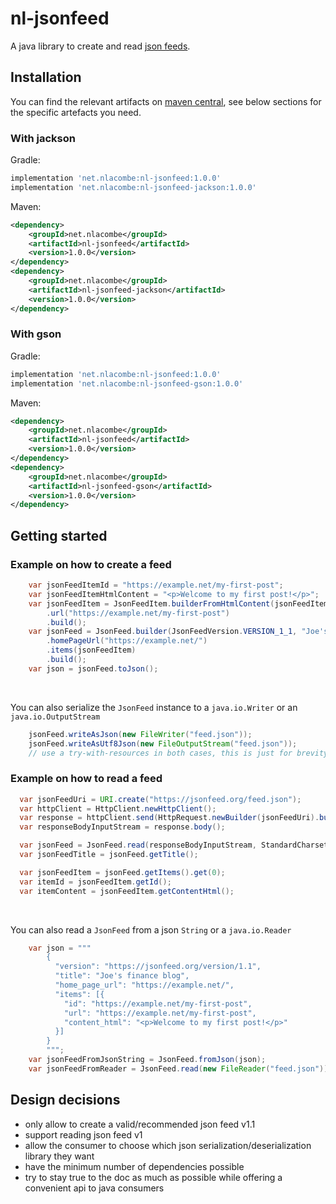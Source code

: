 # nl-jsonfeed
A java library to create and read <a href="https://jsonfeed.org/version/1.1">json feeds<a/>.

## Installation
You can find the relevant artifacts on [maven central](https://mvnrepository.com/artifact/net.nlacombe),
see below sections for the specific artefacts you need.

### With jackson
Gradle:
```groovy
implementation 'net.nlacombe:nl-jsonfeed:1.0.0'
implementation 'net.nlacombe:nl-jsonfeed-jackson:1.0.0'
```
Maven:
```xml
<dependency>
    <groupId>net.nlacombe</groupId>
    <artifactId>nl-jsonfeed</artifactId>
    <version>1.0.0</version>
</dependency>
<dependency>
    <groupId>net.nlacombe</groupId>
    <artifactId>nl-jsonfeed-jackson</artifactId>
    <version>1.0.0</version>
</dependency>
```

### With gson
Gradle:
```groovy
implementation 'net.nlacombe:nl-jsonfeed:1.0.0'
implementation 'net.nlacombe:nl-jsonfeed-gson:1.0.0'
```
Maven:
```xml
<dependency>
    <groupId>net.nlacombe</groupId>
    <artifactId>nl-jsonfeed</artifactId>
    <version>1.0.0</version>
</dependency>
<dependency>
    <groupId>net.nlacombe</groupId>
    <artifactId>nl-jsonfeed-gson</artifactId>
    <version>1.0.0</version>
</dependency>
```

## Getting started

### Example on how to create a feed
```java
    var jsonFeedItemId = "https://example.net/my-first-post";
    var jsonFeedItemHtmlContent = "<p>Welcome to my first post!</p>";
    var jsonFeedItem = JsonFeedItem.builderFromHtmlContent(jsonFeedItemId, jsonFeedItemHtmlContent)
        .url("https://example.net/my-first-post")
        .build();
    var jsonFeed = JsonFeed.builder(JsonFeedVersion.VERSION_1_1, "Joe's finance blog")
        .homePageUrl("https://example.net/")
        .items(jsonFeedItem)
        .build();
    var json = jsonFeed.toJson();
```

<br />

You can also serialize the `JsonFeed` instance to a `java.io.Writer` or an `java.io.OutputStream`
```java
    jsonFeed.writeAsJson(new FileWriter("feed.json"));
    jsonFeed.writeAsUtf8Json(new FileOutputStream("feed.json"));
    // use a try-with-resources in both cases, this is just for brevity of the example ;)
```

### Example on how to read a feed
```java
  var jsonFeedUri = URI.create("https://jsonfeed.org/feed.json");
  var httpClient = HttpClient.newHttpClient();
  var response = httpClient.send(HttpRequest.newBuilder(jsonFeedUri).build(), HttpResponse.BodyHandlers.ofInputStream());
  var responseBodyInputStream = response.body();

  var jsonFeed = JsonFeed.read(responseBodyInputStream, StandardCharsets.UTF_8);
  var jsonFeedTitle = jsonFeed.getTitle();

  var jsonFeedItem = jsonFeed.getItems().get(0);
  var itemId = jsonFeedItem.getId();
  var itemContent = jsonFeedItem.getContentHtml();
```

<br />

You can also read a `JsonFeed` from a json `String` or a `java.io.Reader`
```java
    var json = """
        {
          "version": "https://jsonfeed.org/version/1.1",
          "title": "Joe's finance blog",
          "home_page_url": "https://example.net/",
          "items": [{
            "id": "https://example.net/my-first-post",
            "url": "https://example.net/my-first-post",
            "content_html": "<p>Welcome to my first post!</p>"
          }]
        }
        """;
    var jsonFeedFromJsonString = JsonFeed.fromJson(json);
    var jsonFeedFromReader = JsonFeed.read(new FileReader("feed.json")); // use a try-with-resources, this is just for brevity of the example ;)
```

## Design decisions
- only allow to create a valid/recommended json feed v1.1
- support reading json feed v1
- allow the consumer to choose which json serialization/deserialization library they want
- have the minimum number of dependencies possible
- try to stay true to the doc as much as possible while offering a convenient api to java consumers
